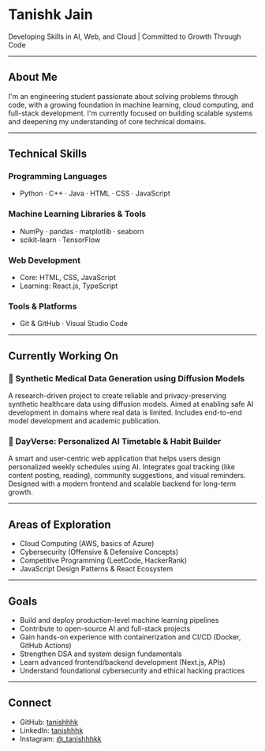 # Tanishk Jain

Developing Skills in AI, Web, and Cloud | Committed to Growth Through Code

---

## About Me

I'm an engineering student passionate about solving problems through code, with a growing foundation in machine learning, cloud computing, and full-stack development. I'm currently focused on building scalable systems and deepening my understanding of core technical domains.

---

## Technical Skills

### Programming Languages
- Python · C++ · Java · HTML · CSS · JavaScript

### Machine Learning Libraries & Tools
- NumPy · pandas · matplotlib · seaborn  
- scikit-learn · TensorFlow

### Web Development
- Core: HTML, CSS, JavaScript  
- Learning: React.js, TypeScript

### Tools & Platforms
- Git & GitHub · Visual Studio Code

---

## Currently Working On

### 🔹 Synthetic Medical Data Generation using Diffusion Models
A research-driven project to create reliable and privacy-preserving synthetic healthcare data using diffusion models. Aimed at enabling safe AI development in domains where real data is limited. Includes end-to-end model development and academic publication.

### 🔹 DayVerse: Personalized AI Timetable & Habit Builder
A smart and user-centric web application that helps users design personalized weekly schedules using AI. Integrates goal tracking (like content posting, reading), community suggestions, and visual reminders. Designed with a modern frontend and scalable backend for long-term growth.

---

## Areas of Exploration

- Cloud Computing (AWS, basics of Azure)  
- Cybersecurity (Offensive & Defensive Concepts)  
- Competitive Programming (LeetCode, HackerRank)  
- JavaScript Design Patterns & React Ecosystem  

---

## Goals

- Build and deploy production-level machine learning pipelines  
- Contribute to open-source AI and full-stack projects  
- Gain hands-on experience with containerization and CI/CD (Docker, GitHub Actions)  
- Strengthen DSA and system design fundamentals  
- Learn advanced frontend/backend development (Next.js, APIs)  
- Understand foundational cybersecurity and ethical hacking practices  

---

## Connect

- GitHub: [tanishhhk](https://github.com/tanishhhk)
- LinkedIn: [tanishhhk](https://www.linkedin.com/in/tanishhhk/)
- Instagram: [@_tanishhhkk](https://www.instagram.com/_tanishhhkk/)
